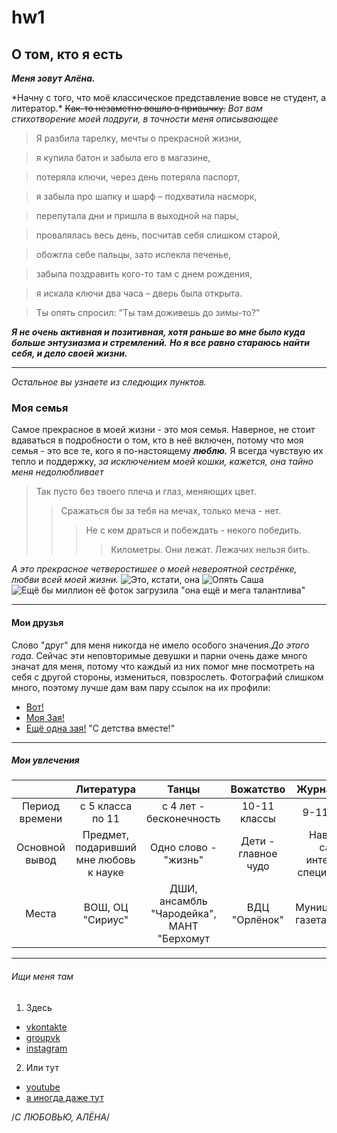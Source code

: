 # hw1

## О том, кто я есть

**_Меня зовут Алёна._** 

\*Начну с того, что моё классическое представление вовсе не студент, а литератор.\* 
~~Как-то незаметно вошло в привычку.~~ *Вот вам стихотворение моей подруги, в точности меня описывающее*

> Я разбила тарелку, мечты о прекрасной жизни,

> я купила батон и забыла его в магазине,

> потеряла ключи, через день потеряла паспорт,

> я забыла про шапку и шарф – подхватила насморк,

> перепутала дни и пришла в выходной на пары,

> провалялась весь день, посчитав себя слишком старой,

> обожгла себе пальцы, зато испекла печенье,

> забыла поздравить кого-то там с днем рождения,

> я искала ключи два часа – дверь была открыта.

> Ты опять спросил: "Ты там доживешь до зимы-то?"

***Я не очень активная и позитивная, хотя раньше во мне было куда больше энтузиазма и стремлений.***
***Но я все равно стараюсь найти себя, и дело своей жизни.***   

---

*Остальное вы узнаете из следющих пунктов.* 

### Моя семья

Самое прекрасное в моей жизни - это моя семья. Наверное, не стоит вдаваться в подробности о том, кто в неё включен, потому что моя семья - это все те, кого я по-настоящему **_люблю._** Я всегда чувствую их тепло и поддержку, *за исключением моей кошки, кажется, она тайно меня недолюбливает* 

> Так пусто без твоего плеча и глаз, меняющих цвет.
>> Сражаться бы за тебя на мечах, только меча - нет.
>>> Не с кем драться и побеждать - некого победить.
>>>> Километры. Они лежат. Лежачих нельзя бить.

*А это прекрасное четверостишее о моей невероятной сестрёнке, любви всей моей жизни.*
![Это, кстати, она](https://pp.userapi.com/c834104/v834104978/8fca9/wa4wrnOXKBY.jpg)
![Опять Саша](https://pp.userapi.com/c841239/v841239761/44e01/XQsdDu4N88U.jpg) 
![Ещё бы миллион её фоток загрузила](https://pp.userapi.com/c637917/v637917363/5eb4c/qHFLj6_5Qkg.jpg) "она ещё и мега талантлива"

***

#### Мои друзья

Слово "друг" для меня никогда не имело особого значения.*До этого года.* Сейчас эти неповторимые девушки и парни очень даже много значат для меня, потому что каждый из них помог мне посмотреть на себя с другой стороны, измениться, повзрослеть. Фотографий слишком много, поэтому лучше дам вам пару ссылок на их профили:
* [Вот!](https://vk.com/hartela)
* [Моя Зая!](https://vk.com/nastyastone)
* [Ещё одна зая!](https://vk.com/blckndwht) "С детства вместе!" 

***

##### Мои увлечения

|| Литература | Танцы | Вожатство | Журналистика |
|:-:| :-:|:-:|:-:|:-:|
|Период времени|с 5 класса по 11|c 4 лет - бесконечность| 10-11 классы| 9-11 классы|
|Основной вывод|Предмет, подаривший мне любовь к науке| Одно слово - "жизнь"| Дети - главное чудо| Наверное, самая интересная специальность|
|Места|ВОШ, ОЦ "Сириус" |ДШИ, ансамбль "Чародейка", МАНТ "Берхомут|ВДЦ "Орлёнок" |Муниципальная газета "Восход"|

***

###### Ищи меня там

1. Здесь
  - [vkontakte](https://vk.com/id68229992)
  - [groupvk](https://vk.com/depressioneintabletten)
  - [instagram](https://www.instagram.com/lennie_2519/)
2. Или тут
  * [youtube](https://www.youtube.com/watch?v=nWzjEOzfG7I&feature=youtu.be)
  * [а иногда даже тут](https://www.facebook.com/)
  
/*С ЛЮБОВЬЮ, АЛЁНА*/

